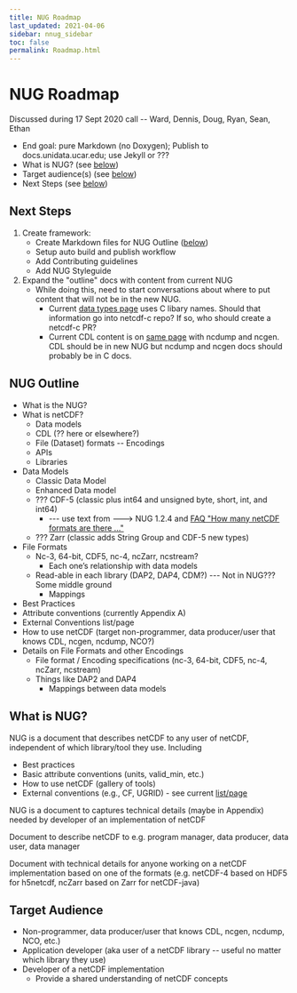```yaml
---
title: NUG Roadmap
last_updated: 2021-04-06
sidebar: nnug_sidebar
toc: false
permalink: Roadmap.html
---
```


# NUG Roadmap

Discussed during 17 Sept 2020 call -- Ward, Dennis, Doug, Ryan, Sean, Ethan
* End goal: pure Markdown (no Doxygen); Publish to docs.unidata.ucar.edu; use Jekyll or ???
* What is NUG? (see [below](#what-is-nug))
* Target audience(s) (see [below](#target-audience))
* Next Steps (see [below](#next-steps))

## Next Steps
1) Create framework:
   * Create Markdown files for NUG Outline ([below](#nug-outline))
   * Setup auto build and publish workflow 
   * Add Contributing guidelines
   * Add NUG Styleguide
2) Expand the "outline" docs with content from current NUG
   * While doing this, need to start conversations about where to put content that will not be in the new NUG.
     * Current [data types page](https://www.unidata.ucar.edu/software/netcdf/docs/data_type.html) uses C libary names.
       Should that information go into netcdf-c repo?
       If so, who should create a netcdf-c PR?
     * Current CDL content is on [same page](https://www.unidata.ucar.edu/software/netcdf/docs/netcdf_utilities_guide.html) with ncdump and ncgen.
       CDL should be in new NUG but ncdump and ncgen docs should probably be in C docs.

## NUG Outline
* What is the NUG?
* What is netCDF?
  * Data models
  * CDL (?? here or elsewhere?)
  * File (Dataset) formats -- Encodings
  * APIs
  * Libraries
* Data Models
  * Classic Data Model
  * Enhanced Data model
  * ??? CDF-5 (classic plus int64 and unsigned byte, short, int, and int64)
    * --- use text from ---> NUG 1.2.4 and [FAQ "How many netCDF formats are there ..."](https://www.unidata.ucar.edu/software/netcdf/docs/faq.html#How-many-netCDF-formats-are-there-and-what-are-the-differences-among-them)
  * ??? Zarr (classic adds String Group and CDF-5 new types)
* File Formats
  * Nc-3, 64-bit, CDF5, nc-4, ncZarr, ncstream?
    * Each one’s relationship with data models
  * Read-able in each library (DAP2, DAP4, CDM?)  --- Not in NUG??? Some middle ground
    * Mappings
* Best Practices
* Attribute conventions (currently Appendix A)
* External Conventions list/page
* How to use netCDF (target non-programmer, data producer/user that knows CDL, ncgen, ncdump, NCO?)
* Details on File Formats and other Encodings
  * File format / Encoding specifications (nc-3, 64-bit, CDF5, nc-4, ncZarr, ncstream)
  * Things like DAP2 and DAP4
    * Mappings between data models   

## What is NUG?
NUG is a document that describes netCDF to any user of netCDF, independent of which library/tool they use. Including
* Best practices
* Basic attribute conventions (units, valid_min, etc.)
* How to use netCDF (gallery of tools)
* External conventions (e.g., CF, UGRID) - see current [list/page](https://www.unidata.ucar.edu/software/netcdf/conventions.html)

NUG is a document to captures technical details (maybe in Appendix) needed by developer of an implementation of netCDF

Document to describe netCDF to e.g. program manager, data producer, data user, data manager

Document with technical details for anyone working on a netCDF implementation based on one of the formats (e.g. netCDF-4 based on HDF5 for h5netcdf, ncZarr based on Zarr for netCDF-java)

## Target Audience
* Non-programmer, data producer/user that knows CDL, ncgen, ncdump, NCO, etc.)
* Application developer (aka user of a netCDF library -- useful no matter which library they use)
* Developer of a netCDF implementation
  * Provide a shared understanding of netCDF concepts
